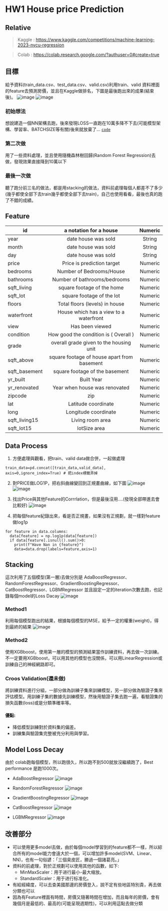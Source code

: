 # HW1 House price Prediction

## Relative
> Kaggle : https://www.kaggle.com/competitions/machine-learning-2023-nycu-regression

> Colab  : https://colab.research.google.com/?authuser=0#create=true


## 目標

給予資料(train_data.csv、test_data.csv、valid.csv)利用train、valid 資料裡面的feature去預測房價，並且在Kaggle做排名，下圖是最後跑出來的成果(結束後)。
![image](https://github.com/ChouGiGiNYCU/Machine_Learning_HW_Spring/assets/144834549/927b289b-b1ff-40b6-bf46-e72f53c7eda4)
![image](https://github.com/ChouGiGiNYCU/Machine_Learning_HW_Spring/assets/144834549/cb470d6b-93c2-4aa8-ad64-981d39f1238d)
### 初始想法
想說建造一個NN架構去跑，後來發現LOSS一直跑在10萬多降不下去(可能模型架構、學習率、BATCHSIZE等有關)後來就放棄了...
[`code`](https://github.com/ChouGiGiNYCU/Machine_Learning_HW_Spring/blob/main/HW1/House_price_prediction.ipynb)
### 第二次做
用了一些資料處理，並且使用隨機森林樹回歸(Random Forest Regression)去做，發現效果直接降到10萬以下
### 最後一次做
聽了跑分前三名的做法，都是用stacking的做法，資料前處理每個人都差不了多少(幾乎都使全部下去train幾乎都使全部下去train)，自己也使用看看，最後也真的跑了不錯的成績。
## Feature
| id  | 	a notation for a house  | 	Numeric  |
| ------------- |:-------------:|:-------------:|
| year  | 	date house was sold  | 	String  |
| month	  | date house was sold  | 	String  |
| day	  | date house was sold	  | String
price	  | Price is prediction target	  | Numeric
bedrooms  | 	Number of Bedrooms/House  | 	Numeric
bathrooms  | 	Number of bathrooms/bedrooms  | 	Numeric
sqft_living	  | square footage of the home  | 	Numeric
sqft_lot  | 	square footage of the lot  | 	Numeric
floors	  | Total floors (levels) in house	  | Numeric
waterfront  | 	House which has a view to a waterfront	  | Numeric
view  | 	Has been viewed  | 	Numeric
condition  | 	How good the condition is ( Overall )  | 	Numeric
grade  | 	overall grade given to the housing unit  | 	Numeric
sqft_above  | 	square footage of house apart from basement  | 	Numeric
sqft_basement  | 	square footage of the basement  | Numeric
yr_built  | 	Built Year  | 	Numeric
yr_renovated  | 	Year when house was renovated  | 	Numeric
zipcode  | 	zip	| Numeric
lat	  | Latitude coordinate  | 	Numeric
long  | 	Longitude coordinate  | 	Numeric
sqft_living15  | 	Living room area  | 	Numeric
sqft_lot15  | 	lotSize area  | 	Numeric
## Data Process
1. 方便處理與觀看，把train、valid data做合併，一起做處理
```
train_data=pd.concat([train_data,valid_data], axis=0,ignore_index=True) # 把index標籤弄掉
```
2. 對PRICE做LOG1P，把右斜曲線變回到正規畫曲線，如下圖
![image](https://github.com/ChouGiGiNYCU/Machine_Learning_HW_Spring/assets/144834549/bbc7df5a-92bb-4c00-8306-c2c61e69d8e9)
![image](https://github.com/ChouGiGiNYCU/Machine_Learning_HW_Spring/assets/144834549/be1b302d-8ce0-487a-90c2-2333b8adb720)

3. 找出Price與其他Feature的Corrrlation，但是最後沒用....(發現全部帶進去會比較好)
![image](https://github.com/ChouGiGiNYCU/Machine_Learning_HW_Spring/assets/144834549/e6f849c3-7b38-45fb-91fb-78e9403e6798)

4. 把每個feature紀錄出來，看是否正規畫，如果沒有正規劃，就一樣對feature做log1p

``` python=
for feature in data.columns:
  data[feature] = np.log1p(data[feature])
  if data[feature].isnull().sum()>0:
    print(f"Have Nan in {feature}")
    data=data.drop(labels=feature,axis=1)
```

## Stacking
這次利用了五個模型(第一層)去做分別是 AdaBoostRegressor、RandomForestRegressor、GradientBoostingRegressor、CatBoostRegressor、LGBMRegressor
並且設定一定的iteration次數去跑，也記錄每個model的Loss Dacay
![image](https://github.com/ChouGiGiNYCU/Machine_Learning_HW_Spring/assets/144834549/28ecc0f0-4558-473a-a47e-d0e2852ceeb1)

### Method1
利用每個模型跑出的結果，根據每個模型的MSE，給予一定的權重(weight)，得到最終的結果
![image](https://github.com/ChouGiGiNYCU/Machine_Learning_HW_Spring/assets/144834549/8094849e-3135-48af-bc24-664079c60602)
### Method2
使用XGBboost，使用第一層的模型的預測結果當作訓練資料，再去做一次訓練。不一定要用XGBboost，可以用其他的模型也沒關係，可以用LinearRegression或訓練自己的神經網路即可。
### Croos Validation(還未做)
將訓練資料進行分組，一部分做為訓練子集來訓練模型，另一部分做為驗證子集來評估模型。用訓練子集的數據先訓練模型，然後用驗證子集去跑一遍，看驗證集的損失函數(loss)或是分類準確率等。
#### **優點:**

* 降低模型訓練對於資料集的偏差。
* 訓練集與驗證集完整被充分利用與學習。
## Model Loss Decay
由於 colab跑每個模型，所以跑很久，所以跑不到500就放沒繼續跑了，Best performance 是跑1000次。



* AdaBoostRegressor
![image](https://github.com/ChouGiGiNYCU/Machine_Learning_HW_Spring/assets/144834549/f807ec21-ea0e-4431-a3f1-360cc96d810a)

* RandomForestRegressor
![image](https://github.com/ChouGiGiNYCU/Machine_Learning_HW_Spring/assets/144834549/24861496-cf43-44cd-b52c-fb17d5fbd758)

* GradientBoostingRegressor
![image](https://github.com/ChouGiGiNYCU/Machine_Learning_HW_Spring/assets/144834549/84df608d-b1e4-44ed-9c04-972fa92ec9b9)

* CatBoostRegressor
![image](https://github.com/ChouGiGiNYCU/Machine_Learning_HW_Spring/assets/144834549/06e2ecef-123f-43dc-b07f-eef0a883c8f3)

* LGBMRegressor ![image](https://github.com/ChouGiGiNYCU/Machine_Learning_HW_Spring/assets/144834549/1b0163ec-32a6-415e-944d-dae56c1fee5e)


## 改善部分
* 可以使用更多model去做，由於每個model學習到的feature都不一樣，所以綜合所有的model能力會遠大於一個，可以增加許多model(SVM、Linear、NN)，也有一句俗諺：「三個臭皮匠，勝過一個諸葛亮。」
* 資料的前處理，對於正規劃可以使用其他的函數，如下:
    * MinMaxScaler：用于进行最小-最大缩放。
    * StandardScaler：用于进行标准化。
* 有給經緯度，可以去查美國那邊的房價登入，說不定有些地區特別貴，再去做分類也可以
* 因為有Feature裡面有時間，房價又隨著時間在增加，而且每年的房價，會有幾個月是最低的、最高的(可能呈現週期性)，可以利用這點去做分類
